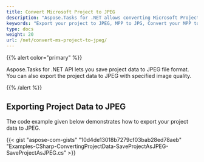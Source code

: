 ```yaml
---
title: Convert Microsoft Project to JPEG
description: "Aspose.Tasks for .NET allows converting Microsoft Project (MPP) to JPEG."
keywords: "Export your project to JPEG, MPP to JPG, Convert your MPP to Image, Convert Microsoft Project to JPEG, convert MPP to JPG, save project data to JPEG, Aspose.Tasks, C#"
type: docs
weight: 20
url: /net/convert-ms-project-to-jpeg/
---
```


{{% alert color="primary" %}}

Aspose.Tasks for .NET API lets you save project data to JPEG file format. You can also export the project data to JPEG with specified image quality.

{{% /alert %}}

## **Exporting Project Data to JPEG**

The code example given below demonstrates how to export your project data to JPEG.

{{< gist "aspose-com-gists" "10d4de13018b7279cf03bab28ed78aeb" "Examples-CSharp-ConvertingProjectData-SaveProjectAsJPEG-SaveProjectAsJPEG.cs" >}}
